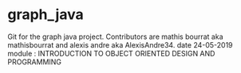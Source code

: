 # graph_java
Git for the graph java project.
Contributors are mathis bourrat aka mathisbourrat and alexis andre aka AlexisAndre34.
date 24-05-2019
module : INTRODUCTION TO OBJECT ORIENTED DESIGN AND PROGRAMMING
